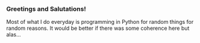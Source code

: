### Greetings and Salutations!

Most of what I do everyday is programming in Python for random things for random reasons. It would be better if there was some coherence here but alas...
